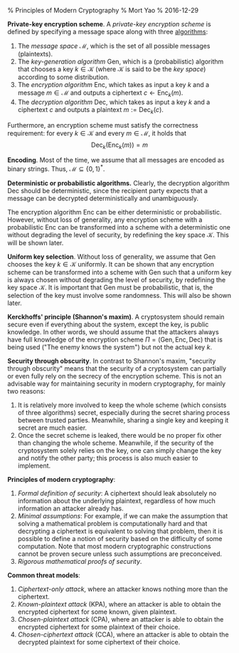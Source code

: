% Principles of Modern Cryptography
% Mort Yao
% 2016-12-29

**Private-key encryption scheme**. A *private-key encryption scheme* is defined by specifying a message space along with three [algorithms](/comp/algorithm/):

1. The *message space* $\mathcal{M}$, which is the set of all possible messages (plaintexts).
2. The *key-generation algorithm* $\mathsf{Gen}$, which is a (probabilistic) algorithm that chooses a key $k \in \mathcal{K}$ (where $\mathcal{K}$ is said to be the *key space*) according to some distribution.
3. The *encryption algorithm* $\mathsf{Enc}$, which takes as input a key $k$ and a message $m \in \mathcal{M}$ and outputs a ciphertext $c \leftarrow \mathsf{Enc}_k(m)$.
4. The *decryption algorithm* $\mathsf{Dec}$, which takes as input a key $k$ and a ciphertext $c$ and outputs a plaintext $m := \mathsf{Dec}_k(c)$.

Furthermore, an encryption scheme must satisfy the correctness requirement: for every $k \in \mathcal{K}$ and every $m \in \mathcal{M}$, it holds that
$$\mathsf{Dec}_k(\mathsf{Enc}_k(m)) = m$$

**Encoding**. Most of the time, we assume that all messages are encoded as binary strings. Thus, $\mathcal{M} \subseteq \{0,1\}^*$.

**Deterministic or probabilistic algorithms.** Clearly, the decryption algorithm $\mathsf{Dec}$ should be deterministic, since the recipient party expects that a message can be decrypted deterministically and unambiguously.

The encryption algorithm $\mathsf{Enc}$ can be either deterministic or probabilistic. However, without loss of generality, any encryption scheme with a probabilistic $\mathsf{Enc}$ can be transformed into a scheme with a deterministic one without degrading the level of security, by redefining the key space $\mathcal{K}$. This will be shown later.

**Uniform key selection**. Without loss of generality, we assume that $\mathsf{Gen}$ chooses the key $k \in \mathcal{K}$ uniformly. It can be shown that any encryption scheme can be transformed into a scheme with $\mathsf{Gen}$ such that a uniform key is always chosen without degrading the level of security, by redefining the key space $\mathcal{K}$. It is important that $\mathsf{Gen}$ must be probabilistic, that is, the selection of the key must involve some randomness. This will also be shown later.

**Kerckhoffs' principle (Shannon's maxim)**. A cryptosystem should remain secure even if everything about the system, except the key, is public knowledge. In other words, we should assume that the attackers always have full knowledge of the encryption scheme $\Pi=(\mathsf{Gen},\mathsf{Enc},\mathsf{Dec})$ that is being used ("The enemy knows the system") but not the actual key $k$.

**Security through obscurity**. In contrast to Shannon's maxim, "security through obscurity" means that the security of a cryptosystem can partially or even fully rely on the secrecy of the encryption scheme. This is not an advisable way for maintaining security in modern cryptography, for mainly two reasons:

1. It is relatively more involved to keep the whole scheme (which consists of three algorithms) secret, especially during the secret sharing process between trusted parties. Meanwhile, sharing a single key and keeping it secret are much easier.
2. Once the secret scheme is leaked, there would be no proper fix other than changing the whole scheme. Meanwhile, if the security of the cryptosystem solely relies on the key, one can simply change the key and notify the other party; this process is also much easier to implement.

**Principles of modern cryptography**:

1. *Formal definition of security*: A ciphertext should leak absolutely no information about the underlying plaintext, regardless of how much information an attacker already has.
2. *Minimal assumptions*: For example, if we can make the assumption that solving a mathematical problem is computationally hard and that decrypting a ciphertext is equivalent to solving that problem, then it is possible to define a notion of security based on the difficulty of some computation. Note that most modern cryptographic constructions cannot be proven secure unless such assumptions are preconceived.
3. *Rigorous mathematical proofs of security*.

**Common threat models**:

1. *Ciphertext-only attack*, where an attacker knows nothing more than the ciphertext.
2. *Known-plaintext attack* (KPA), where an attacker is able to obtain the encrypted ciphertext for some known, given plaintext.
3. *Chosen-plaintext attack* (CPA), where an attacker is able to obtain the encrypted ciphertext for some plaintext of their choice.
4. *Chosen-ciphertext attack* (CCA), where an attacker is able to obtain the decrypted plaintext for some ciphertext of their choice.
